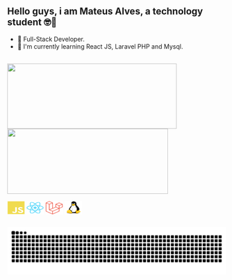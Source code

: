 ## Hello guys, i am Mateus Alves, a technology student 🤓👋

- 🔭 Full-Stack Developer.
- 🌱 I'm currently learning React JS, Laravel PHP and Mysql.

<div><br>
  <a href="https://github.com/anuraghazra/github-readme-stats">
    <img height="150" width="390" align="center" src="https://github-readme-streak-stats.herokuapp.com/?user=mateus124&layout=compact&langs_count=7&theme=midnight-purple"/>
  </a>
  <a href="https://github.com/anuraghazra/github-readme-stats">
    <img height="150" width="370" align="center" src="https://github-readme-stats.vercel.app/api/top-langs/?username=mateus124&&layout=compact&theme=midnight-purple"/>
  </a>
</div>


<div style="display: inline_block"><br>
  <img align="center" alt="Mateus-Js" height="30" width="40" src="https://raw.githubusercontent.com/devicons/devicon/master/icons/javascript/javascript-plain.svg">
  <img align="center" alt="Mateus-Js" height="30" width="40" src="https://raw.githubusercontent.com/devicons/devicon/6910f0503efdd315c8f9b858234310c06e04d9c0/icons/react/react-original.svg">
  <img align="center" alt="Mateus-PHP" height="30" width="40" src="https://raw.githubusercontent.com/devicons/devicon/master/icons/laravel/laravel-original.svg">
  <img align="center" alt="Mateus-Linux" height="30" width="40" src="https://raw.githubusercontent.com/devicons/devicon/6910f0503efdd315c8f9b858234310c06e04d9c0/icons/linux/linux-original.svg">
</div>

##

![snake gif](https://github.com/mateus124/mateus124/blob/output/github-contribution-grid-snake.svg)
